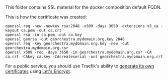 This folder contains SSL material for the docker composition default FQDN.

This is how the certificate was created:
```
openssl req -new -newkey rsa:2048 -x509 -days 3650 -extensions v3_ca -keyout ca.pem -out ca.crt
openssl rsa -in ca.pem -out ca.key
openssl genrsa -out georchestra.mydomain.org.key 2048
openssl req -key georchestra.mydomain.org.key -new -out georchestra.mydomain.org.csr
openssl x509 -req -days 3650 -in georchestra.mydomain.org.csr -CA ca.crt -CAkey ca.key -CAcreateserial -out georchestra.mydomain.org.crt
```

For a public service, you should use Traefik's ability to [generate its own certificates](https://doc.traefik.io/traefik/https/acme/) using [Let's Encrypt](https://letsencrypt.org/).
